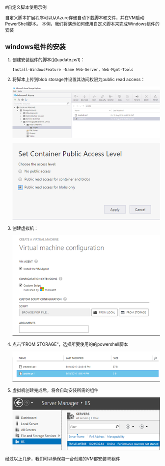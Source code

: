 <properties
	pageTitle="自定义脚本使用示例"
	description="关于一些自定义脚本的使用场景。"
	services="virtual-machines"
	documentationCenter=""
	authors=""
	manager=""
	editor=""
	tags="wget,blob文件,断点续传"/>

<tags
	ms.service="storage"
	ms.date="10/126/2016"
	wacn.date="10/126/2016"/>


#自定义脚本使用示例


自定义脚本扩展程序可以从Azure存储自动下载脚本和文件，并在VM启动PowerShell脚本。 本例，我们将演示如何使用自定义脚本来完成Windows组件的安装

## windows组件的安装

1.	创建安装组件的脚本(如update.ps1)：

		Install-WindowsFeature -Name Web-Server, Web-Mgmt-Tools

2.	将脚本上传到blob storage并设置其访问权限为public read access：
 
	![](media/aog-virtual-machine-custom-script/upload-script.png)

	![](media/aog-virtual-machine-custom-script/container-permission.png)
 
3.	创建虚拟机： 

	![](media/aog-virtual-machine-custom-script/create-vm.png)
        
4.	点击”FROM STORAGE“，选择所要使用的的powershell脚本

	![](media/aog-virtual-machine-custom-script/choose-from-blob.png)

5.	虚拟机创建完成后，将会自动安装所需的组件

	![](media/aog-virtual-machine-custom-script/result.png)


经过以上几步，我们可以确保每一台创建的VM都安装IIS组件





